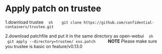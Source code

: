 # Apply patch on trustee

1.download trustee
   ```sh
   git clone https://github.com/confidential-containers/trustee.git
   ```

2.download patchfile and put it in the same directory as open-webui
   ```sh
   git apply --directory=trustee/ xxx.patch
   ```
 
**NOTE**
Please make sure you trustee is basic on feature/v0.13.0
